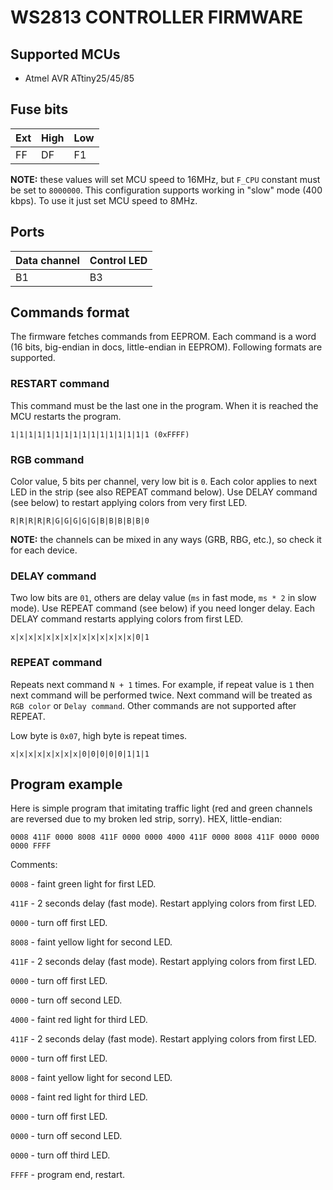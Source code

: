 # WS2813 CONTROLLER FIRMWARE

## Supported MCUs

* Atmel AVR ATtiny25/45/85

## Fuse bits

Ext | High | Low
--|--|--
FF | DF | F1

**NOTE:** these values will set MCU speed to 16MHz, but `F_CPU` constant must be set to `8000000`. This configuration supports working in "slow" mode (400 kbps). To use it just set MCU speed to 8MHz.

## Ports

Data channel | Control LED
--|--
B1 | B3

## Commands format

The firmware fetches commands from EEPROM. Each command is a word (16 bits, big-endian in docs, little-endian in EEPROM). Following formats are supported.

### RESTART command

This command must be the last one in the program. When it is reached the MCU restarts the program.

```
1|1|1|1|1|1|1|1|1|1|1|1|1|1|1|1 (0xFFFF)
```

### RGB command

Color value, 5 bits per channel, very low bit is `0`. Each color applies to next LED in the strip (see also REPEAT command below). Use DELAY command (see below) to restart applying colors from very first LED.

```
R|R|R|R|R|G|G|G|G|G|B|B|B|B|B|0
```
**NOTE:** the channels can be mixed in any ways (GRB, RBG, etc.), so check it for each device.

### DELAY command

Two low bits are `01`, others are delay value (`ms` in fast mode, `ms * 2` in slow mode). Use REPEAT command (see below) if you need longer delay. Each DELAY command restarts applying colors from first LED.

```
x|x|x|x|x|x|x|x|x|x|x|x|x|x|0|1
```

### REPEAT command

Repeats next command `N + 1` times. For example, if repeat value is `1` then next command will be performed twice. Next command will be treated as `RGB color` or `Delay command`. Other commands are not supported after REPEAT.

Low byte is `0x07`, high byte is repeat times.

```
x|x|x|x|x|x|x|x|0|0|0|0|0|1|1|1
```

## Program example

Here is simple program that imitating traffic light (red and green channels are reversed due to my broken led strip, sorry). HEX, little-endian:

```
0008 411F 0000 8008 411F 0000 0000 4000 411F 0000 8008 411F 0000 0000 0000 FFFF
```

Comments:

`0008` - faint green light for first LED.

`411F` - 2 seconds delay (fast mode). Restart applying colors from first LED.

`0000` - turn off first LED.

`8008` - faint yellow light for second LED.

`411F` - 2 seconds delay (fast mode). Restart applying colors from first LED.

`0000` - turn off first LED.

`0000` - turn off second LED.

`4000` - faint red light for third LED.

`411F` - 2 seconds delay (fast mode). Restart applying colors from first LED.

`0000` - turn off first LED.

`8008` - faint yellow light for second LED.

`0008` - faint red light for third LED.

`0000` - turn off first LED.

`0000` - turn off second LED.

`0000` - turn off third LED.

`FFFF` - program end, restart.